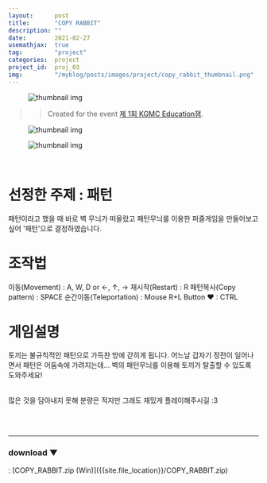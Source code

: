 ```yaml
---
layout:      post
title:       "COPY RABBIT"
description: ""
date:        2021-02-27
usemathjax:  true
tag:         "project"
categories:  project
project_id:  proj_03
img:         "/myblog/posts/images/project/copy_rabbit_thumbnail.png"
---
```


<figure>
    <img class="title-image" src="{{site.image_location}}/project/copy_rabbit_title.png" alt="thumbnail img">
</figure>

>> Created for the event [제 1회 KGMC Education잼](https://cafe.naver.com/crazygm/226059).

<div class="screenshot-list">
    <figure>
        <img class="screenshot" src="{{site.image_location}}/project/copy_rabbit_screenshot_01.png" alt="thumbnail img">
    </figure>
    <figure>
        <img class="screenshot" src="{{site.image_location}}/project/copy_rabbit_screenshot_02.png" alt="thumbnail img">
    </figure>
</div>

<br/>

<h1>선정한 주제 : 패턴</h1>
패턴이라고 했을 때 바로 벽 무늬가 떠올랐고 패턴무늬를 이용한 퍼즐게임을 만들어보고 싶어 '패턴'으로 결정하였습니다.

<h1>조작법</h1>
이동(Movement) : A, W, D  or  ←, ↑, →  
재시작(Restart) : R  
패턴복사(Copy pattern) : SPACE  
순간이동(Teleportation) : Mouse R+L Button  
♥ : CTRL  


<h1>게임설명</h1>
토끼는 불규칙적인 패턴으로 가득찬 방에 갇히게 됩니다.
어느날 갑자기 정전이 일어나면서 패턴은 어둠속에 가려지는데...
벽의 패턴무늬를 이용해 토끼가 탈출할 수 있도록 도와주세요!

<br/>
<br/>

많은 것을 담아내지 못해 분량은 적지만 그래도 재밌게 플레이해주시길 :3

<br/>
<br/>

---

<h3>download ▼</h3>
: [COPY_RABBIT.zip (Win)]({{site.file_location}}/COPY_RABBIT.zip)